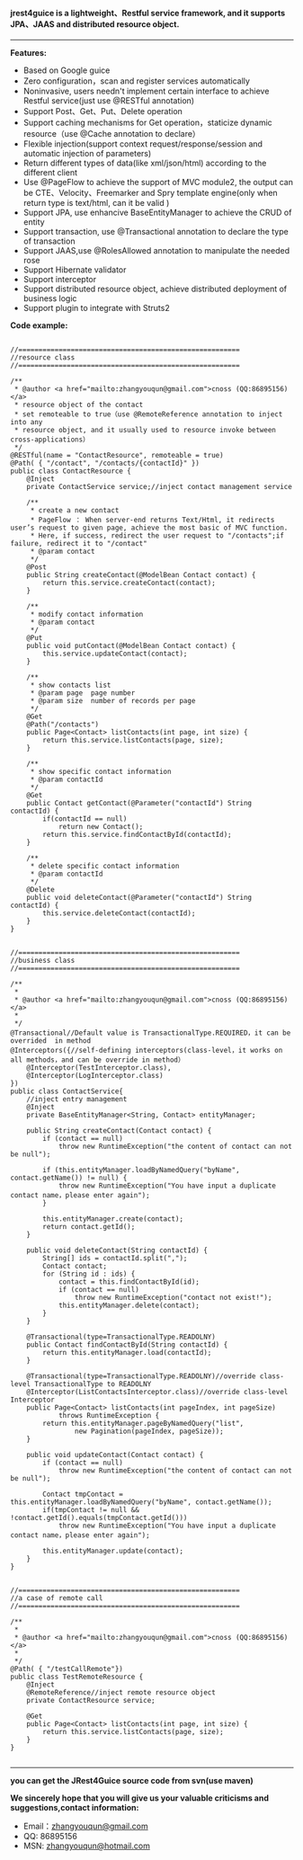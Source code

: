 #### jrest4guice is a lightweight、Restful service framework, and it supports JPA、JAAS and distributed resource object. ####

---

**Features:**
  * Based on Google guice
  * Zero configuration，scan and register services automatically
  * Noninvasive, users needn't implement certain interface to achieve Restful service(just use @RESTful annotation)
  * Support  Post、Get、Put、Delete operation
  * Support caching mechanisms for Get operation，staticize dynamic resource（use @Cache annotation to declare）
  * Flexible injection(support context request/response/session and automatic injection of parameters)
  * Return different types of data(like xml/json/html) according to the different client
  * Use @PageFlow to achieve the support of MVC module2, the output can be CTE、Velocity、Freemarker and Spry template engine(only when return type is text/html, can it be valid )
  * Support JPA, use enhancive BaseEntityManager to achieve the CRUD of entity
  * Support  transaction, use @Transactional annotation to declare the type of transaction
  * Support JAAS,use @RolesAllowed annotation to manipulate the needed rose
  * Support Hibernate validator
  * Support interceptor
  * Support distributed resource object, achieve distributed deployment of business logic
  * Support plugin to integrate with Struts2

**Code example:**
```

//=======================================================
//resource class
//=======================================================

/**
 * @author <a href="mailto:zhangyouqun@gmail.com">cnoss (QQ:86895156)</a>
 * resource object of the contact
 * set remoteable to true（use @RemoteReference annotation to inject into any 
 * resource object, and it usually used to resource invoke between cross-applications）
 */
@RESTful(name = "ContactResource", remoteable = true)
@Path( { "/contact", "/contacts/{contactId}" })
public class ContactResource {
	@Inject
	private ContactService service;//inject contact management service

	/**
	 * create a new contact
	 * PageFlow ： When server-end returns Text/Html, it redirects user’s request to given page, achieve the most basic of MVC function.
	 * Here, if success, redirect the user request to "/contacts";if failure, redirect it to "/contact"
	 * @param contact
	 */
	@Post
	public String createContact(@ModelBean Contact contact) {
		return this.service.createContact(contact);
	}

	/**
	 * modify contact information 
	 * @param contact
	 */
	@Put
	public void putContact(@ModelBean Contact contact) {
		this.service.updateContact(contact);
	}

	/**
	 * show contacts list 
	 * @param page  page number 
	 * @param size  number of records per page
	 */
	@Get
	@Path("/contacts")
	public Page<Contact> listContacts(int page, int size) {
		return this.service.listContacts(page, size);
	}

	/**
	 * show specific contact information 
	 * @param contactId 
	 */
	@Get
	public Contact getContact(@Parameter("contactId") String contactId) {
		if(contactId == null)
			return new Contact();
		return this.service.findContactById(contactId);
	}

	/**
	 * delete specific contact information 
	 * @param contactId
	 */
	@Delete
	public void deleteContact(@Parameter("contactId") String contactId) {
		this.service.deleteContact(contactId);
	}
}


//=======================================================
//business class
//=======================================================

/**
 * 
 * @author <a href="mailto:zhangyouqun@gmail.com">cnoss (QQ:86895156)</a>
 *
 */
@Transactional//Default value is TransactionalType.REQUIRED，it can be overrided  in method
@Interceptors({//self-defining interceptors(class-level，it works on all methods，and can be override in method）
	@Interceptor(TestInterceptor.class),
	@Interceptor(LogInterceptor.class)
})
public class ContactService{
	//inject entry management
	@Inject
	private BaseEntityManager<String, Contact> entityManager;

	public String createContact(Contact contact) {
		if (contact == null)
			throw new RuntimeException("the content of contact can not be null");

		if (this.entityManager.loadByNamedQuery("byName", contact.getName()) != null) {
			throw new RuntimeException("You have input a duplicate contact name，please enter again");
		}

		this.entityManager.create(contact);
		return contact.getId();
	}

	public void deleteContact(String contactId) {
		String[] ids = contactId.split(",");
		Contact contact;
		for (String id : ids) {
			contact = this.findContactById(id);
			if (contact == null)
				throw new RuntimeException("contact not exist!");
			this.entityManager.delete(contact);
		}
	}

	@Transactional(type=TransactionalType.READOLNY)
	public Contact findContactById(String contactId) {
		return this.entityManager.load(contactId);
	}

	@Transactional(type=TransactionalType.READOLNY)//override class-level TransactionalType to READOLNY
	@Interceptor(ListContactsInterceptor.class)//override class-level Interceptor
	public Page<Contact> listContacts(int pageIndex, int pageSize)
			throws RuntimeException {
		return this.entityManager.pageByNamedQuery("list",
				new Pagination(pageIndex, pageSize));
	}

	public void updateContact(Contact contact) {
		if (contact == null)
			throw new RuntimeException("the content of contact can not be null");
		
		Contact tmpContact = this.entityManager.loadByNamedQuery("byName", contact.getName());
		if(tmpContact != null && !contact.getId().equals(tmpContact.getId()))
			throw new RuntimeException("You have input a duplicate contact name，please enter again");

		this.entityManager.update(contact);
	}
}


//=======================================================
//a case of remote call
//=======================================================

/**
 * 
 * @author <a href="mailto:zhangyouqun@gmail.com">cnoss (QQ:86895156)</a>
 *
 */
@Path( { "/testCallRemote"})
public class TestRemoteResource {
	@Inject
	@RemoteReference//inject remote resource object
	private ContactResource service;

	@Get
	public Page<Contact> listContacts(int page, int size) {
		return this.service.listContacts(page, size);
	}
}


```


---

**you can get the JRest4Guice source code from svn(use maven)**

**We sincerely hope that you will give us your valuable criticisms and suggestions,contact information:**
  * Email：zhangyouqun@gmail.com
  * QQ: 86895156
  * MSN: zhangyouqun@hotmail.com